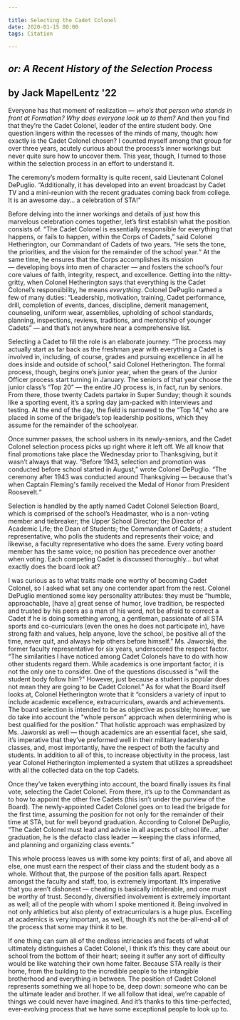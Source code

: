 ```yaml
---

title: Selecting the Cadet Colonel
date: 2020-01-15 00:00
tags: Citation

---
```


## *or: A Recent History of the Selection Process*

## by Jack MapelLentz '22

Everyone has that moment of realization — *who’s that person who stands in front at Formation? Why does everyone look up to them?* And then you find that they’re the Cadet Colonel, leader of the entire student body. One question lingers within the recesses of the minds of many, though: how exactly is the Cadet Colonel chosen? I counted myself among that group for over three years, acutely curious about the process’s inner workings but never quite sure how to uncover them. This year, though, I turned to those within the selection process in an effort to understand it.

The ceremony’s modern formality is quite recent, said Lieutenant Colonel DePuglio. “Additionally, it has developed into an event broadcast by Cadet TV and a mini-reunion with the recent graduates coming back from college. It is an awesome day… a celebration of STA!”

Before delving into the inner workings and details of just how this marvelous celebration comes together, let’s first establish what the position consists of. “The Cadet Colonel is essentially responsible for everything that happens, or fails to happen, within the Corps of Cadets,” said Colonel Hetherington, our Commandant of Cadets of two years. “He sets the tone, the priorities, and the vision for the remainder of the school year.“ At the same time, he ensures that the Corps accomplishes its mission — developing boys into men of character — and fosters the school’s four core values of faith, integrity, respect, and excellence. Getting into the nitty-gritty, when Colonel Hetherington says that everything is the Cadet Colonel’s responsibility, he means *everything*. Colonel DePuglio named a few of many duties: “Leadership, motivation, training, Cadet performance, drill, completion of events, dances, discipline, demerit management, counseling, uniform wear, assemblies, upholding of school standards, planning, inspections, reviews, traditions, and mentorship of younger Cadets” — and that’s not anywhere near a comprehensive list.

Selecting a Cadet to fill the role is an elaborate journey. “The process may actually start as far back as the freshman year with everything a Cadet is involved in, including, of course, grades and pursuing excellence in all he does inside and outside of school,” said Colonel Hetherington. The formal process, though, begins one’s junior year, when the gears of the Junior Officer process start turning in January. The seniors of that year choose the junior class’s “Top 20” — the entire JO process is, in fact, run by seniors. From there, those twenty Cadets partake in Super Sunday; though it sounds like a sporting event, it’s a spring day jam-packed with interviews and testing. At the end of the day, the field is narrowed to the “Top 14,” who are placed in some of the brigade’s top leadership positions, which they assume for the remainder of the schoolyear.

Once summer passes, the school ushers in its newly-seniors, and the Cadet Colonel selection process picks up right where it left off. We all know that final promotions take place the Wednesday prior to Thanksgiving, but it wasn’t always that way. “Before 1943, selection and promotion was conducted before school started in August,” wrote Colonel DePuglio. “The ceremony after 1943 was conducted around Thanksgiving — because that's when Captain Fleming's family received the Medal of Honor from President Roosevelt.“

Selection is handled by the aptly named Cadet Colonel Selection Board, which is comprised of the school’s Headmaster, who is a non-voting member and tiebreaker; the Upper School Director; the Director of Academic Life; the Dean of Students; the Commandant of Cadets; a student representative, who polls the students and represents their voice; and likewise, a faculty representative who does the same. Every voting board member has the same voice; no position has precedence over another when voting. Each competing Cadet is discussed thoroughly… but what exactly does the board look at?

I was curious as to what traits made one worthy of becoming Cadet Colonel, so I asked what set any one contender apart from the rest. Colonel DePuglio mentioned some key personality attributes: they must be “humble, approachable, [have a] great sense of humor, love tradition, be respected and trusted by his peers as a man of his word, not be afraid to correct a Cadet if he is doing something wrong, a gentleman, passionate of all STA sports and co-curriculars (even the ones he does not participate in), have strong faith and values, help anyone, love the school, be positive all of the time, never quit, and always help others before himself.” Ms. Jaworski, the former faculty representative for six years, underscored the respect factor. “The similarities I have noticed among Cadet Colonels have to do with how other students regard them. While academics is one important factor, it is not the only one to consider. One of the questions discussed is "will the student body follow him?" However, just because a student is popular does not mean they are going to be Cadet Colonel.” As for what the Board itself looks at, Colonel Hetherington wrote that it “considers a variety of input to include academic excellence, extracurriculars, awards and achievements. The board selection is intended to be as objective as possible; however, we do take into account the "whole person" approach when determining who is best qualified for the position.” That holistic approach was emphasized by Ms. Jaworski as well — though academics are an essential facet, she said, it’s imperative that they’ve preformed well in their military leadership classes, and, most importantly, have the respect of both the faculty and students. In addition to all of this, to increase objectivity in the process, last year Colonel Hetherington implemented a system that utilizes a spreadsheet with all the collected data on the top Cadets.

Once they’ve taken everything into account, the board finally issues its final vote, selecting the Cadet Colonel. From there, it’s up to the Commandant as to how to appoint the other five Cadets (this isn’t under the purview of the Board). The newly-appointed Cadet Colonel goes on to lead the brigade for the first time, assuming the position for not only for the remainder of their time at STA, but for well beyond graduation. According to Colonel DePuglio, “The Cadet Colonel must lead and advise in all aspects of school life…after graduation, he is the defacto class leader — keeping the class informed, and planning and organizing class events.”

This whole process leaves us with some key points: first of all, and above all else, one must earn the respect of their class and the student body as a whole. Without that, the purpose of the position falls apart. Respect amongst the faculty and staff, too, is extremely important. It’s imperative that you aren’t dishonest — cheating is basically intolerable, and one must be worthy of trust. Secondly, diversified involvement is extremely important as well; all of the people with whom I spoke mentioned it. Being involved in not only athletics but also plenty of extracurriculars is a huge plus. Excelling at academics is very important, as well, though it’s not the be-all-end-all of the process that some may think it to be.

If one thing can sum all of the endless intricacies and facets of what ultimately distinguishes a Cadet Colonel, I think it’s this: they care about our school from the bottom of their heart; seeing it suffer any sort of difficulty would be like watching their own home falter. Because STA really is their home, from the building to the incredible people to the intangible brotherhood and everything in between. The position of Cadet Colonel represents something we all hope to be, deep down: someone who can be the ultimate leader and brother. If we all follow that ideal, we’re capable of things we could never have imagined. And it’s thanks to this time-perfected, ever-evolving process that we have some exceptional people to look up to.
